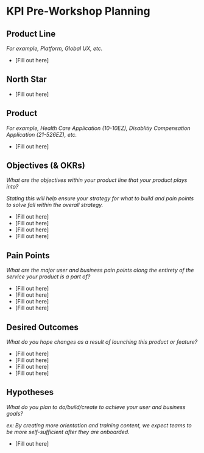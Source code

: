 # KPI Pre-Workshop Planning

## Product Line

_For example, Platform, Global UX, etc._

* \[Fill out here\]

## North Star

* \[Fill out here\]

## Product

_For example, Health Care Application \(10-10EZ\), Disablitiy Compensation Application \(21-526EZ\), etc._

* \[Fill out here\]

## Objectives \(& OKRs\)

_What are the objectives within your product line that your product plays into?_

_Stating this will help ensure your strategy for what to build and pain points to solve fall within the overall strategy._

* \[Fill out here\]
* \[Fill out here\]
* \[Fill out here\]
* \[Fill out here\]

## Pain Points

_What are the major user and business pain points along the entirety of the service your product is a part of?_

* \[Fill out here\]
* \[Fill out here\]
* \[Fill out here\]
* \[Fill out here\]

## Desired Outcomes

_What do you hope changes as a result of launching this product or feature?_

* \[Fill out here\]
* \[Fill out here\]
* \[Fill out here\]
* \[Fill out here\]

## Hypotheses

_What do you plan to do/build/create to achieve your user and business goals?_

_ex: By creating more orientation and training content, we expect teams to be more self-sufficient after they are onboarded._

* \[Fill out here\]

